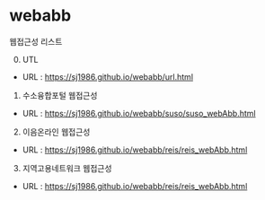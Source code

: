 # webabb

웹접근성 리스트

0. UTL
- URL : https://sj1986.github.io/webabb/url.html

1. 수소융합포털 웹접근성
- URL : https://sj1986.github.io/webabb/suso/suso_webAbb.html

2. 이음온라인 웹접근성
- URL : https://sj1986.github.io/webabb/reis/reis_webAbb.html
  
3. 지역고용네트워크 웹접근성
- URL : https://sj1986.github.io/webabb/reis/reis_webAbb.html